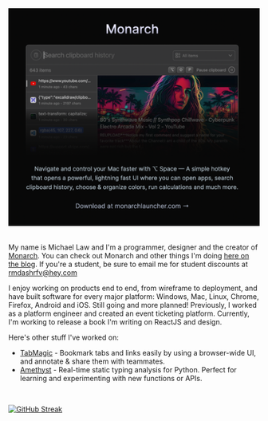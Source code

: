 <a href="https://monarchlauncher.com" target="_blank">
  <div align="left">
    <img src="https://raw.githubusercontent.com/rmdashrfv/imgur/master/SCR-20240425-siey.png" width="580" height="auto" />
  </div>
</a>

<br />

My name is Michael Law and I'm a programmer, designer and the creator of [Monarch](https://monarchlauncher.com). You can check out Monarch and other things I'm doing [here on the blog](https://blog.monarchlauncher.com/introducing-monarch-665482f26db9). If you're a student, be sure to email me for student discounts at rmdashrfv@hey.com

I enjoy working on products end to end, from wireframe to deployment, and have built software for every major platform: Windows, Mac, Linux, Chrome, Firefox, Android and iOS. Still going and more planned! Previously, I worked as a platform engineer and created an event ticketing platform. Currently, I'm working to release a book I'm writing on ReactJS and design.

Here's other stuff I've worked on:
- [TabMagic](https://chromewebstore.google.com/detail/tabmagic-bookmark-tab-man/npgdnccnohhbnkiligkdfahfpekgjjka) - Bookmark tabs and links easily by using a browser-wide UI, and annotate & share them with teammates.
- [Amethyst](https://marketplace.visualstudio.com/items?itemName=rmdashrfv.amethyst) - Real-time static typing analysis for Python. Perfect for learning and experimenting with new functions or APIs.

<br/>

[![GitHub Streak](https://streak-stats.demolab.com?user=rmdashrfv&theme=react)](https://streak-stats.demolab.com?user=rmdashrfv&theme=react)
